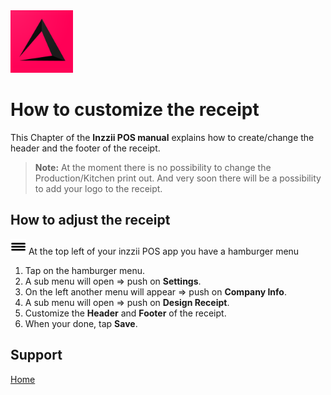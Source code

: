 <img src="../Assets/Pictures/play_store_512.png" alt="inzzii logo" width="100"/>

# How to customize the receipt
This Chapter of the **Inzzii POS manual** explains how to create/change the header and the footer of the receipt. 
> **Note:**  At the moment there is no possibility to change the Production/Kitchen print out. And very soon there will be a possibility to add your logo to the receipt.

## How to adjust the receipt

<img src="../Assets/Pictures/Hmenu.png" alt="hamburgermenu" width="25" height="25"/> At the top left of your inzzii POS app you have a hamburger menu 
1. Tap on the hamburger menu.
2. A sub menu will open => push on **Settings**.
3. On the left another menu will appear => push on **Company Info**. 
4. A sub menu will open => push on **Design Receipt**.
5. Customize the **Header** and **Footer** of the receipt.
6. When your done, tap **Save**.


## Support
[Home](../index.md)